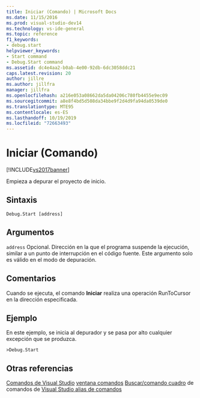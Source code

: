 ```yaml
---
title: Iniciar (Comando) | Microsoft Docs
ms.date: 11/15/2016
ms.prod: visual-studio-dev14
ms.technology: vs-ide-general
ms.topic: reference
f1_keywords:
- debug.start
helpviewer_keywords:
- Start command
- Debug.Start command
ms.assetid: dc4e4aa2-b0ab-4e00-92db-6dc3058ddc21
caps.latest.revision: 20
author: jillre
ms.author: jillfra
manager: jillfra
ms.openlocfilehash: a216e053a08662da5da04206c780fb4455e9ec09
ms.sourcegitcommit: a8e8f4bd5d508da34bbe9f2d4d9fa94da0539de0
ms.translationtype: MTE95
ms.contentlocale: es-ES
ms.lasthandoff: 10/19/2019
ms.locfileid: "72663493"
---
```

# <a name="start-command"></a>Iniciar (Comando)
[!INCLUDE[vs2017banner](../../includes/vs2017banner.md)]

Empieza a depurar el proyecto de inicio.

## <a name="syntax"></a>Sintaxis

```
Debug.Start [address]
```

## <a name="arguments"></a>Argumentos
 `address` Opcional. Dirección en la que el programa suspende la ejecución, similar a un punto de interrupción en el código fuente. Este argumento solo es válido en el modo de depuración.

## <a name="remarks"></a>Comentarios
 Cuando se ejecuta, el comando **Iniciar** realiza una operación RunToCursor en la dirección especificada.

## <a name="example"></a>Ejemplo
 En este ejemplo, se inicia al depurador y se pasa por alto cualquier excepción que se produzca.

```
>Debug.Start
```

## <a name="see-also"></a>Otras referencias
 [Comandos de Visual Studio](../../ide/reference/visual-studio-commands.md) [ventana comandos](../../ide/reference/command-window.md) [Buscar/comando cuadro](../../ide/find-command-box.md) de comandos de [Visual Studio alias de comandos](../../ide/reference/visual-studio-command-aliases.md)
